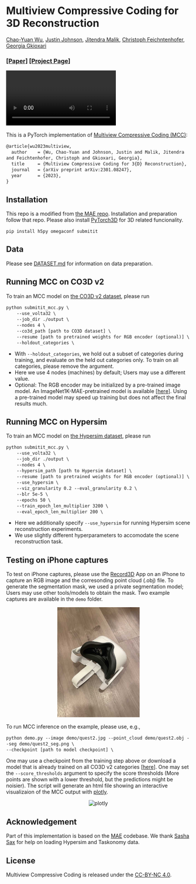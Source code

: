 # Multiview Compressive Coding for 3D Reconstruction
[Chao-Yuan Wu](https://chaoyuan.org/), 
[Justin Johnson](https://web.eecs.umich.edu/~justincj/),
[Jitendra Malik](https://people.eecs.berkeley.edu/~malik/),
[Christoph Feichntenhofer](https://feichtenhofer.github.io/),
[Georgia Gkioxari](https://gkioxari.github.io/)
  
### [[Paper]](https://arxiv.org/abs/2301.08247) [[Project Page]](https://mcc3d.github.io/) ###

<video controls autoplay src="https://user-images.githubusercontent.com/1841547/213249405-a9052b5c-08e6-44ce-9140-35e0063a3fa4.mp4" controls="controls" style="max-width: 730px;"></video>




This is a PyTorch implementation of [Multiview Compressive Coding (MCC)](https://arxiv.org/abs/2301.08247):
```
@article{wu2023multiview,
  author    = {Wu, Chao-Yuan and Johnson, Justin and Malik, Jitendra and Feichtenhofer, Christoph and Gkioxari, Georgia},
  title     = {Multiview Compressive Coding for 3{D} Reconstruction},
  journal   = {arXiv preprint arXiv:2301.08247},
  year      = {2023},
}
```

## Installation
This repo is a modified from [the MAE repo](https://github.com/facebookresearch/mae). Installation and preparation follow that repo.
Please also install [PyTorch3D](https://pytorch3d.org/) for 3D related funcionality.

```
pip install h5py omegaconf submitit
```

## Data
Please see [DATASET.md](DATASET.md) for information on data preparation.

## Running MCC on CO3D v2
To train an MCC model on [the CO3D v2 dataset](https://ai.facebook.com/datasets/CO3D-dataset/), please run
```
python submitit_mcc.py \
    --use_volta32 \
    --job_dir ./output \
    --nodes 4 \
    --co3d_path [path to CO3D dataset] \
    --resume [path to pretrained weights for RGB encoder (optional)] \
    --holdout_categories \
```
- With `--holdout_categories`, we hold out a subset of categories during training, and evaluate on the held out categories only.
To train on all categories, please remove the argument.
- Here we use 4 nodes (machines) by default; Users may use a different value.
- Optional: The RGB encoder may be initialized by a pre-trained image model. An ImageNet1K-MAE-pretrained model is available [[here](https://dl.fbaipublicfiles.com/MCC/vit_base_IN1K.pth)]. Using a pre-trained model may speed up training but does not affect the final results much.

## Running MCC on Hypersim
To train an MCC model on [the Hypersim dataset](https://github.com/apple/ml-hypersim), please run
```
python submitit_mcc.py \
    --use_volta32 \
    --job_dir ./output \
    --nodes 4 \
    --hypersim_path [path to Hypersim dataset] \
    --resume [path to pretrained weights for RGB encoder (optional)] \
    --use_hypersim \
    --viz_granularity 0.2 --eval_granularity 0.2 \
    --blr 5e-5 \
    --epochs 50 \
    --train_epoch_len_multiplier 3200 \
    --eval_epoch_len_multiplier 200 \
```
- Here we additionally specify `--use_hypersim` for running Hypersim scene reconstruction experiments.
- We use slightly different hyperparameters to accomodate the scene reconstruction task.

## Testing on iPhone captures
To test on iPhone captures, please use the [Record3D](https://record3d.app/) App on an iPhone to capture an RGB image and the corresonding point cloud (.obj) file. To generate the segmentation mask, we used a private segmentation model; Users may use other tools/models to obtain the mask. Two example captures are available in the `demo` folder. 
<div align="center">
  <img src="demo/quest2.jpg" height="300" />
</div>

To run MCC inference on the example, please use, e.g., 
```
python demo.py --image demo/quest2.jpg --point_cloud demo/quest2.obj --seg demo/quest2_seg.png \
--checkpoint [path to model checkpoint] \
```
One may use a checkpoint from the training step above or download a model that is already trained on all CO3D v2 categories [[here](https://dl.fbaipublicfiles.com/MCC/co3dv2_all_categories.pth)].
One may set the `--score_thresholds` argument to specify the score thresholds (More points are shown with a lower threshold, but the predictions might be noisier). 
The script will generate an html file showing an interactive visualizaion of the MCC output with [plotly](https://plotly.com/).
<div align="center">
<img width="500" alt="plotly" src="https://user-images.githubusercontent.com/1841547/206815592-18010d13-2f7b-4a6e-adbd-229accc66300.png">
</div>


## Acknowledgement
Part of this implementation is based on the [MAE](https://github.com/facebookresearch/mae) codebase. We thank [Sasha Sax](https://alexsax.github.io/) for help on loading Hypersim and Taskonomy data.

## License
Multiview Compressive Coding is released under the [CC-BY-NC 4.0](LICENSE).
